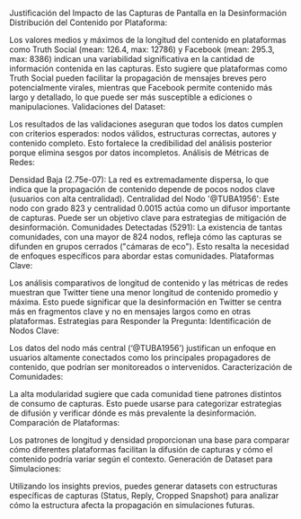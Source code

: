 Justificación del Impacto de las Capturas de Pantalla en la Desinformación
Distribución del Contenido por Plataforma:

Los valores medios y máximos de la longitud del contenido en plataformas como Truth Social (mean: 126.4, max: 12786) y Facebook (mean: 295.3, max: 8386) indican una variabilidad significativa en la cantidad de información contenida en las capturas.
Esto sugiere que plataformas como Truth Social pueden facilitar la propagación de mensajes breves pero potencialmente virales, mientras que Facebook permite contenido más largo y detallado, lo que puede ser más susceptible a ediciones o manipulaciones.
Validaciones del Dataset:

Los resultados de las validaciones aseguran que todos los datos cumplen con criterios esperados: nodos válidos, estructuras correctas, autores y contenido completo. Esto fortalece la credibilidad del análisis posterior porque elimina sesgos por datos incompletos.
Análisis de Métricas de Redes:

Densidad Baja (2.75e-07): La red es extremadamente dispersa, lo que indica que la propagación de contenido depende de pocos nodos clave (usuarios con alta centralidad).
Centralidad del Nodo '@TUBA1956': Este nodo con grado 823 y centralidad 0.0015 actúa como un difusor importante de capturas. Puede ser un objetivo clave para estrategias de mitigación de desinformación.
Comunidades Detectadas (5291): La existencia de tantas comunidades, con una mayor de 824 nodos, refleja cómo las capturas se difunden en grupos cerrados ("cámaras de eco"). Esto resalta la necesidad de enfoques específicos para abordar estas comunidades.
Plataformas Clave:

Los análisis comparativos de longitud de contenido y las métricas de redes muestran que Twitter tiene una menor longitud de contenido promedio y máxima. Esto puede significar que la desinformación en Twitter se centra más en fragmentos clave y no en mensajes largos como en otras plataformas.
Estrategias para Responder la Pregunta:
Identificación de Nodos Clave:

Los datos del nodo más central (‘@TUBA1956’) justifican un enfoque en usuarios altamente conectados como los principales propagadores de contenido, que podrían ser monitoreados o intervenidos.
Caracterización de Comunidades:

La alta modularidad sugiere que cada comunidad tiene patrones distintos de consumo de capturas. Esto puede usarse para categorizar estrategias de difusión y verificar dónde es más prevalente la desinformación.
Comparación de Plataformas:

Los patrones de longitud y densidad proporcionan una base para comparar cómo diferentes plataformas facilitan la difusión de capturas y cómo el contenido podría variar según el contexto.
Generación de Dataset para Simulaciones:

Utilizando los insights previos, puedes generar datasets con estructuras específicas de capturas (Status, Reply, Cropped Snapshot) para analizar cómo la estructura afecta la propagación en simulaciones futuras.